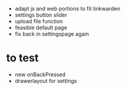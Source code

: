 - adapt js and web portions to fit linkwarden
- settings button slider
- upload file function
- feasible default page
- fix back in settingspage again

# to test
- new onBackPressed
- drawerlayout for settings